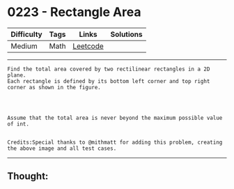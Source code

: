 # 0223 - Rectangle Area

Difficulty  | Tags | Links | Solutions
----------- | ---- | ----- | -----
Medium | Math | [Leetcode](https://leetcode.com/problems/rectangle-area/description/) |


-----------

```
Find the total area covered by two rectilinear rectangles in a 2D plane.
Each rectangle is defined by its bottom left corner and top right corner as shown in the figure.




Assume that the total area is never beyond the maximum possible value of int.


Credits:Special thanks to @mithmatt for adding this problem, creating the above image and all test cases.
```

-----------

## Thought:

